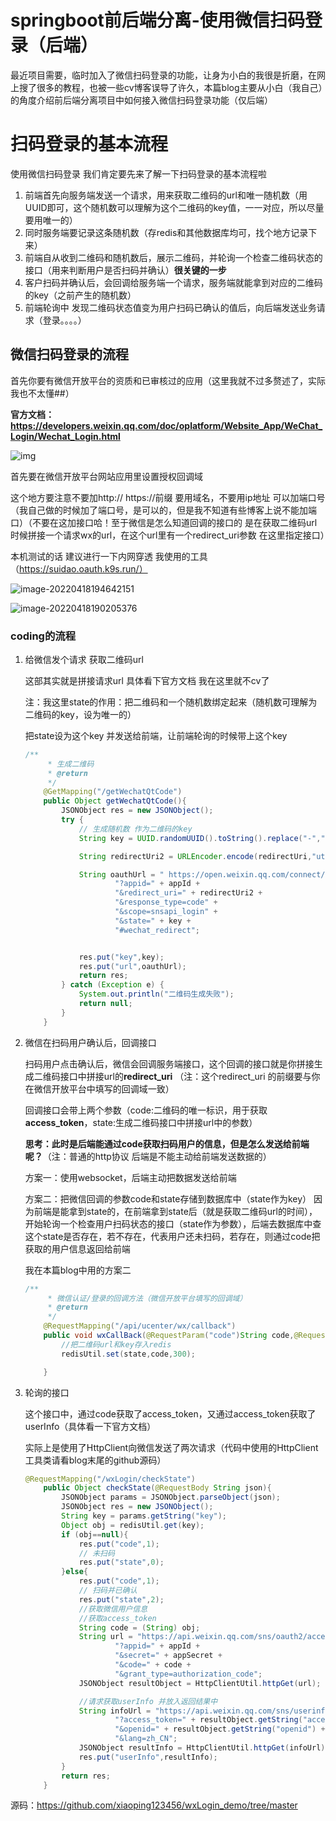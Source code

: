 # springboot前后端分离-使用微信扫码登录（后端）

最近项目需要，临时加入了微信扫码登录的功能，让身为小白的我很是折磨，在网上搜了很多的教程，也被一些cv博客误导了许久，本篇blog主要从小白（我自己）的角度介绍前后端分离项目中如何接入微信扫码登录功能（仅后端）

# 扫码登录的基本流程

使用微信扫码登录 我们肯定要先来了解一下扫码登录的基本流程啦

1. 前端首先向服务端发送一个请求，用来获取二维码的url和唯一随机数（用UUID即可，这个随机数可以理解为这个二维码的key值，一一对应，所以尽量要用唯一的）
2. 同时服务端要记录这条随机数（存redis和其他数据库均可，找个地方记录下来）
3. 前端自从收到二维码和随机数后，展示二维码，并轮询一个检查二维码状态的接口（用来判断用户是否扫码并确认）**很关键的一步**
4. 客户扫码并确认后，会回调给服务端一个请求，服务端就能拿到对应的二维码的key（之前产生的随机数）
5. 前端轮询中 发现二维码状态值变为用户扫码已确认的值后，向后端发送业务请求（登录。。。。）

## 微信扫码登录的流程

首先你要有微信开放平台的资质和已审核过的应用（这里我就不过多赘述了，实际我也不太懂##）

**官方文档：https://developers.weixin.qq.com/doc/oplatform/Website_App/WeChat_Login/Wechat_Login.html**

![img](https://s2.loli.net/2022/04/18/rmOAwW2fynUx1DK.png)



首先要在微信开放平台网站应用里设置授权回调域

这个地方要注意不要加http:// https://前缀  要用域名，不要用ip地址  可以加端口号（我自己做的时候加了端口号，是可以的，但是我不知道有些博客上说不能加端口）（不要在这加接口哈！至于微信是怎么知道回调的接口的  是在获取二维码url时候拼接一个请求wx的url，在这个url里有一个redirect_uri参数 在这里指定接口）

本机测试的话 建议进行一下内网穿透 我使用的工具（https://suidao.oauth.k9s.run/）

![image-20220418194642151](https://s2.loli.net/2022/04/18/JkA1WVO8dfure72.png)

![image-20220418190205376](https://s2.loli.net/2022/04/18/sZhOU6iSqjDVI4T.png)

### coding的流程

1. 给微信发个请求 获取二维码url

   这部其实就是拼接请求url 具体看下官方文档 我在这里就不cv了

   注：我这里state的作用：把二维码和一个随机数绑定起来（随机数可理解为二维码的key，设为唯一的）

   把state设为这个key 并发送给前端，让前端轮询的时候带上这个key

   ```java
   /**
        * 生成二维码
        * @return
        */
       @GetMapping("/getWechatQtCode")
       public Object getWechatQtCode(){
           JSONObject res = new JSONObject();
           try {
               // 生成随机数 作为二维码的key
               String key = UUID.randomUUID().toString().replace("-","");
   
               String redirectUri2 = URLEncoder.encode(redirectUri,"utf-8");
   
               String oauthUrl = " https://open.weixin.qq.com/connect/qrconnect" +
                       "?appid=" + appId +
                       "&redirect_uri=" + redirectUri2 +
                       "&response_type=code" +
                       "&scope=snsapi_login" +
                       "&state=" + key +
                       "#wechat_redirect";
   
   
               res.put("key",key);
               res.put("url",oauthUrl);
               return res;
           } catch (Exception e) {
               System.out.println("二维码生成失败");
               return null;
           }
       }
   ```

   

2. 微信在扫码用户确认后，回调接口

   扫码用户点击确认后，微信会回调服务端接口，这个回调的接口就是你拼接生成二维码接口中拼接url的**redirect_uri** （注：这个redirect_uri 的前缀要与你在微信开放平台中填写的回调域一致）

   回调接口会带上两个参数（code:二维码的唯一标识，用于获取**access_token**，state:生成二维码接口中拼接url中的参数）

   **思考：此时是后端能通过code获取扫码用户的信息，但是怎么发送给前端呢？**（注：普通的http协议 后端是不能主动给前端发送数据的）

   方案一：使用websocket，后端主动把数据发送给前端

   方案二：把微信回调的参数code和state存储到数据库中（state作为key） 因为前端是能拿到state的，在前端拿到state后（就是获取二维码url的时间），开始轮询一个检查用户扫码状态的接口（state作为参数），后端去数据库中查这个state是否存在，若不存在，代表用户还未扫码，若存在，则通过code把获取的用户信息返回给前端

   我在本篇blog中用的方案二

   ```java
   /**
        * 微信认证/登录的回调方法（微信开放平台填写的回调域）
        * @return
        */
       @RequestMapping("/api/ucenter/wx/callback")
       public void wxCallBack(@RequestParam("code")String code,@RequestParam("state")String state){
           //把二维码url和key存入redis
           redisUtil.set(state,code,300);
   
       }
   ```

   

3. 轮询的接口

   这个接口中，通过code获取了access_token，又通过access_token获取了userInfo（具体看一下官方文档）

   实际上是使用了HttpClient向微信发送了两次请求（代码中使用的HttpClient工具类请看blog末尾的github源码）

   ```java
   @RequestMapping("/wxLogin/checkState")
       public Object checkState(@RequestBody String json){
           JSONObject params = JSONObject.parseObject(json);
           JSONObject res = new JSONObject();
           String key = params.getString("key");
           Object obj = redisUtil.get(key);
           if (obj==null){
               res.put("code",1);
               // 未扫码
               res.put("state",0);
           }else{
               res.put("code",1);
               // 扫码并已确认
               res.put("state",2);
               //获取微信用户信息
               //获取access_token
               String code = (String) obj;
               String url = "https://api.weixin.qq.com/sns/oauth2/access_token" +
                       "?appid=" + appId +
                       "&secret=" + appSecret +
                       "&code=" + code +
                       "&grant_type=authorization_code";
               JSONObject resultObject = HttpClientUtil.httpGet(url);
   
               //请求获取userInfo 并放入返回结果中
               String infoUrl = "https://api.weixin.qq.com/sns/userinfo" +
                       "?access_token=" + resultObject.getString("access_token") +
                       "&openid=" + resultObject.getString("openid") +
                       "&lang=zh_CN";
               JSONObject resultInfo = HttpClientUtil.httpGet(infoUrl);
               res.put("userInfo",resultInfo);
           }
           return res;
       }
   ```

   

源码：https://github.com/xiaoping123456/wxLogin_demo/tree/master
